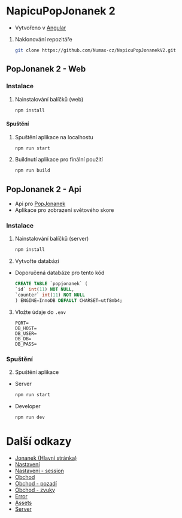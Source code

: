 # NapicuPopJonanek 2    
* Vytvořeno v [Angular](https://angular.io/)
1. Naklonování repozitáře
    ```sh
    git clone https://github.com/Numax-cz/NapicuPopJonanekV2.git
   ```
## PopJonanek 2 - Web
### Instalace
1. Nainstalování balíčků (web)
   ```sh
   npm install
   ```
#### Spuštění 
1. Spuštění aplikace na localhostu
   ```sh
   npm run start
   ```
2. Buildnutí aplikace pro finální použití
   ```sh
   npm run build
   ```
## PopJonanek 2 - Api
* Api pro [PopJonanek](https://popjonanek.napicu.eu)
* Aplikace pro zobrazení světového skore
### Instalace 
1. Nainstalování balíčků (server)
   ```sh
   npm install
   ``` 
2. Vytvořte databázi 
* Doporučená databáze pro tento kód 
    ```sql
    CREATE TABLE `popjonanek` (
    `id` int(11) NOT NULL,
    `counter` int(11) NOT NULL
    ) ENGINE=InnoDB DEFAULT CHARSET=utf8mb4;
    ```
3. Vložte údaje do `.env` 
    ```
    PORT=
    DB_HOST= 
    DB_USER=
    DB_DB=
    DB_PASS=
    ```
### Spuštění 
2. Spuštění aplikace
* Server
    ```sh
    npm run start
    ```
* Developer 
    ```sh
    npm run dev
    ```
# Další odkazy 
* [Jonanek (Hlavní stránka)](https://github.com/Numax-cz/NapicuPopJonanekV2/tree/main/client/src/app/jonanek)
* [Nastavení](https://github.com/Numax-cz/NapicuPopJonanekV2/tree/main/client/src/app/settings)
* [Nastavení - session](https://github.com/Numax-cz/NapicuPopJonanekV2/tree/main/client/src/app/settings-alert-session)
* [Obchod](https://github.com/Numax-cz/NapicuPopJonanekV2/tree/main/client/src/app/shop)
* [Obchod - pozadí](https://github.com/Numax-cz/NapicuPopJonanekV2/tree/main/client/src/app/shop-background)
* [Obchod - zvuky](https://github.com/Numax-cz/NapicuPopJonanekV2/tree/main/client/src/app/shop-sound)
* [Error](https://github.com/Numax-cz/NapicuPopJonanekV2/tree/main/client/src/app/error)
* [Assets](https://github.com/Numax-cz/NapicuPopJonanekV2/tree/main/client/src/assets)
* [Server](https://github.com/Numax-cz/NapicuPopJonanekV2/tree/main/server)

